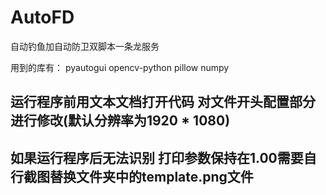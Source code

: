 # AutoFD
自动钓鱼加自动防卫双脚本一条龙服务

用到的库有：
pyautogui
opencv-python
pillow
numpy



## 运行程序前用文本文档打开代码 对文件开头配置部分进行修改(默认分辨率为1920 * 1080)
## 如果运行程序后无法识别 打印参数保持在1.00需要自行截图替换文件夹中的template.png文件
